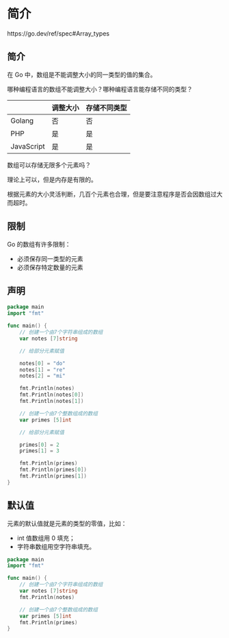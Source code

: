 # 简介

<div class="o">https://go.dev/ref/spec#Array_types</div>

## 简介

在 Go 中，数组是不能调整大小的同一类型的值的集合。

<div class="ask">哪种编程语言的数组不能调整大小？哪种编程语言能存储不同的类型？</div>

|            | 调整大小 | 存储不同类型 |
| ---------- | -------- | ------------ |
| Golang     | 否       | 否           |
| PHP        | 是       | 是           |
| JavaScript | 是       | 是           |

<div class="ask">数组可以存储无限多个元素吗？</div>

理论上可以，但是内存是有限的。

根据元素的大小灵活判断，几百个元素也合理，但是要注意程序是否会因数组过大而超时。

## 限制

Go 的数组有许多限制：

- 必须保存同一类型的元素
- 必须保存特定数量的元素

## 声明

<div class="run"></div>

```go
package main
import "fmt"

func main() {
    // 创建一个由7个字符串组成的数组
    var notes [7]string

    // 给部分元素赋值

    notes[0] = "do"
    notes[1] = "re"
    notes[2] = "mi"

    fmt.Println(notes)
    fmt.Println(notes[0])
    fmt.Println(notes[1])

    // 创建一个由7个整数组成的数组
    var primes [5]int

    // 给部分元素赋值

    primes[0] = 2
    primes[1] = 3

    fmt.Println(primes)
    fmt.Println(primes[0])
    fmt.Println(primes[1])
}
```

## 默认值

元素的默认值就是元素的类型的零值，比如：

- int 值数组用 0 填充；
- 字符串数组用空字符串填充。

<div class="run"></div>

```go
package main
import "fmt"

func main() {
    // 创建一个由7个字符串组成的数组
    var notes [7]string
    fmt.Println(notes)

    // 创建一个由7个整数组成的数组
    var primes [5]int
    fmt.Println(primes)
}
```
